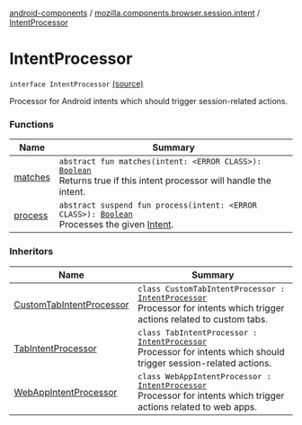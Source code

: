 [android-components](../../index.md) / [mozilla.components.browser.session.intent](../index.md) / [IntentProcessor](./index.md)

# IntentProcessor

`interface IntentProcessor` [(source)](https://github.com/mozilla-mobile/android-components/blob/master/components/browser/session/src/main/java/mozilla/components/browser/session/intent/IntentProcessor.kt#L12)

Processor for Android intents which should trigger session-related actions.

### Functions

| Name | Summary |
|---|---|
| [matches](matches.md) | `abstract fun matches(intent: <ERROR CLASS>): `[`Boolean`](https://kotlinlang.org/api/latest/jvm/stdlib/kotlin/-boolean/index.html)<br>Returns true if this intent processor will handle the intent. |
| [process](process.md) | `abstract suspend fun process(intent: <ERROR CLASS>): `[`Boolean`](https://kotlinlang.org/api/latest/jvm/stdlib/kotlin/-boolean/index.html)<br>Processes the given [Intent](#). |

### Inheritors

| Name | Summary |
|---|---|
| [CustomTabIntentProcessor](../../mozilla.components.feature.customtabs/-custom-tab-intent-processor/index.md) | `class CustomTabIntentProcessor : `[`IntentProcessor`](./index.md)<br>Processor for intents which trigger actions related to custom tabs. |
| [TabIntentProcessor](../../mozilla.components.feature.intent/-tab-intent-processor/index.md) | `class TabIntentProcessor : `[`IntentProcessor`](./index.md)<br>Processor for intents which should trigger session-related actions. |
| [WebAppIntentProcessor](../../mozilla.components.feature.pwa.intent/-web-app-intent-processor/index.md) | `class WebAppIntentProcessor : `[`IntentProcessor`](./index.md)<br>Processor for intents which trigger actions related to web apps. |
